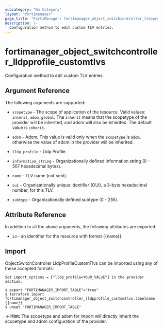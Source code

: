```yaml
---
subcategory: "No Category"
layout: "fortimanager"
page_title: "FortiManager: fortimanager_object_switchcontroller_lldpprofile_customtlvs"
description: |-
  Configuration method to edit custom TLV entries.
---
```


# fortimanager_object_switchcontroller_lldpprofile_customtlvs
Configuration method to edit custom TLV entries.

## Argument Reference


The following arguments are supported:

* `scopetype` - The scope of application of the resource. Valid values: `inherit`, `adom`, `global`. The `inherit` means that the scopetype of the provider will be inherited, and adom will also be inherited. The default value is `inherit`.
* `adom` - Adom. This value is valid only when the `scopetype` is `adom`, otherwise the value of adom in the provider will be inherited.
* `lldp_profile` - Lldp Profile.

* `information_string` - Organizationally defined information string (0 - 507 hexadecimal bytes).
* `name` - TLV name (not sent).
* `oui` - Organizationally unique identifier (OUI), a 3-byte hexadecimal number, for this TLV.
* `subtype` - Organizationally defined subtype (0 - 255).


## Attribute Reference

In addition to all the above arguments, the following attributes are exported:
* `id` - an identifier for the resource with format {{name}}.

## Import

ObjectSwitchController LldpProfileCustomTlvs can be imported using any of these accepted formats:
```
Set import_options = ["lldp_profile=YOUR_VALUE"] in the provider section.

$ export "FORTIMANAGER_IMPORT_TABLE"="true"
$ terraform import fortimanager_object_switchcontroller_lldpprofile_customtlvs.labelname {{name}}
$ unset "FORTIMANAGER_IMPORT_TABLE"
```
-> **Hint:** The scopetype and adom for import will directly inherit the scopetype and adom configuration of the provider.
